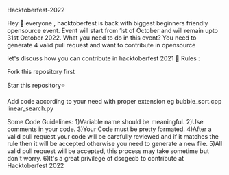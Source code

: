 
Hacktoberfest-2022

Hey 👋 everyone , hacktoberfest is back with biggest beginners friendly opensource event. Event will start from 1st of October and will remain upto 31st October 2022. What you need to do in this event? You need to generate 4 valid pull request and want to contribute in opensource

let's discuss how you can contribute in hacktoberfest 2021 🙌 Rules :

Fork this repository first

Star this repository⭐

Add code according to your need with proper extension eg bubble_sort.cpp linear_search.py

Some Code Guidelines: 
1)Variable name should be meaningful. 
2)Use comments in your code. 
3)Your Code must be pretty formated. 
4)After a valid pull request your code will be carefully reviewed and if it matches the rule then it will be accepted otherwise you need to generate a new file. 
5)All valid pull request will be accepted, this process may take sometime but don't worry.
6)It's a great privilege of dscgecb to contribute at Hacktoberfest 2022

